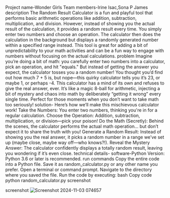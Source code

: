 Project name-Wonder Girls
Team members-Irine Isac,Sona P James
description
The Random Result Calculator is a fun and playful tool that performs basic arithmetic operations like addition, subtraction, multiplication, and division. However, instead of showing you the actual result of the calculation, it provides a random result every time. You simply enter two numbers and choose an operation. The calculator then does the calculation in the background but displays a randomly generated number within a specified range instead. This tool is great for adding a bit of unpredictability to your math activities and can be a fun way to engage with numbers without focusing on the actual calculations.
problem
Imagine you’re doing a bit of math: you carefully enter two numbers into a calculator, pick an operation, and hit "equals." But instead of getting the answer you expect, the calculator tosses you a random number! You thought you’d find out how much 7 + 5 is, but nope—this quirky calculator tells you it’s 23, or maybe 1, or perhaps -4. 
This calculator has a mind of its own and refuses to give the real answer, ever. It’s like a magic 8-ball for arithmetic, injecting a bit of mystery and chaos into math by deliberately “getting it wrong” every single time. Perfect for those moments when you don’t want to take math too seriously!
solution-
Here’s how we’ll make this mischievous calculator work!
Take the Numbers: You enter two numbers, thinking you're in for a regular calculation.
Choose the Operation: Addition, subtraction, multiplication, or division—pick your poison!
Do the Math (Secretly): Behind the scenes, the calculator performs the actual math operation... but don’t expect it to share the truth with you!
Generate a Random Result: Instead of showing you the real answer, it picks a random number in a range we’ve set up (maybe close, maybe way off—who knows?!).
Reveal the Mystery Answer: The calculator confidently displays a totally random result, leaving you wondering if it’s even close.
technical details-
software-Python
Version: Python 3.6 or later is recommended.
run commands
Copy the entire code into a Python file. Save it as random_calculator.py or any other name you prefer.
Open a terminal or command prompt.
Navigate to the directory where you saved the file.
Run the code by executing:
bash
Copy code
python random_calculator.py
screenshot

screenshot
![Screenshot 2024-11-03 074657](https://github.com/user-attachments/assets/2228531c-f6a1-4f3a-abca-62e22d9cf9a9)
